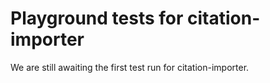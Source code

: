 # Playground tests for citation-importer
We are still awaiting the first test run for citation-importer.
